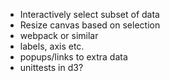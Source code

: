 - Interactively select subset of data
- Resize canvas based on selection
- webpack or similar
- labels, axis etc.
- popups/links to extra data
- unittests in d3?
